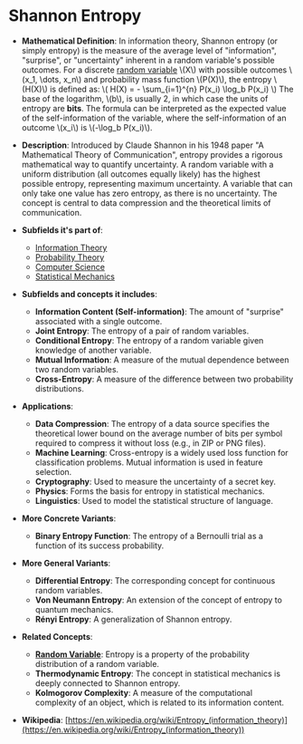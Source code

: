 # Shannon Entropy

- **Mathematical Definition**: In information theory, Shannon entropy (or simply entropy) is the measure of the average level of "information", "surprise", or "uncertainty" inherent in a random variable's possible outcomes. For a discrete [random variable](../../../applied_mathematics/probability_theory/random_variable.md) \\(X\\) with possible outcomes \\(x_1, \dots, x_n\\) and probability mass function \\(P(X)\\), the entropy \\(H(X)\\) is defined as:
  \\( H(X) = - \sum_{i=1}^{n} P(x_i) \log_b P(x_i) \\)
  The base of the logarithm, \\(b\\), is usually 2, in which case the units of entropy are **bits**. The formula can be interpreted as the expected value of the self-information of the variable, where the self-information of an outcome \\(x_i\\) is \\(-\log_b P(x_i)\\).

- **Description**: Introduced by Claude Shannon in his 1948 paper "A Mathematical Theory of Communication", entropy provides a rigorous mathematical way to quantify uncertainty. A random variable with a uniform distribution (all outcomes equally likely) has the highest possible entropy, representing maximum uncertainty. A variable that can only take one value has zero entropy, as there is no uncertainty. The concept is central to data compression and the theoretical limits of communication.

- **Subfields it's part of**:
    - [Information Theory](https://en.wikipedia.org/wiki/Information_theory)
    - [Probability Theory](https://en.wikipedia.org/wiki/Probability_theory)
    - [Computer Science](https://en.wikipedia.org/wiki/Computer_science)
    - [Statistical Mechanics](https://en.wikipedia.org/wiki/Statistical_mechanics)

- **Subfields and concepts it includes**:
    - **Information Content (Self-information)**: The amount of "surprise" associated with a single outcome.
    - **Joint Entropy**: The entropy of a pair of random variables.
    - **Conditional Entropy**: The entropy of a random variable given knowledge of another variable.
    - **Mutual Information**: A measure of the mutual dependence between two random variables.
    - **Cross-Entropy**: A measure of the difference between two probability distributions.

- **Applications**:
    - **Data Compression**: The entropy of a data source specifies the theoretical lower bound on the average number of bits per symbol required to compress it without loss (e.g., in ZIP or PNG files).
    - **Machine Learning**: Cross-entropy is a widely used loss function for classification problems. Mutual information is used in feature selection.
    - **Cryptography**: Used to measure the uncertainty of a secret key.
    - **Physics**: Forms the basis for entropy in statistical mechanics.
    - **Linguistics**: Used to model the statistical structure of language.

- **More Concrete Variants**:
    - **Binary Entropy Function**: The entropy of a Bernoulli trial as a function of its success probability.

- **More General Variants**:
    - **Differential Entropy**: The corresponding concept for continuous random variables.
    - **Von Neumann Entropy**: An extension of the concept of entropy to quantum mechanics.
    - **Rényi Entropy**: A generalization of Shannon entropy.

- **Related Concepts**:
    - **[Random Variable](../../../applied_mathematics/probability_theory/random_variable.md)**: Entropy is a property of the probability distribution of a random variable.
    - **Thermodynamic Entropy**: The concept in statistical mechanics is deeply connected to Shannon entropy.
    - **Kolmogorov Complexity**: A measure of the computational complexity of an object, which is related to its information content.

- **Wikipedia**: [https://en.wikipedia.org/wiki/Entropy_(information_theory)](https://en.wikipedia.org/wiki/Entropy_(information_theory))
